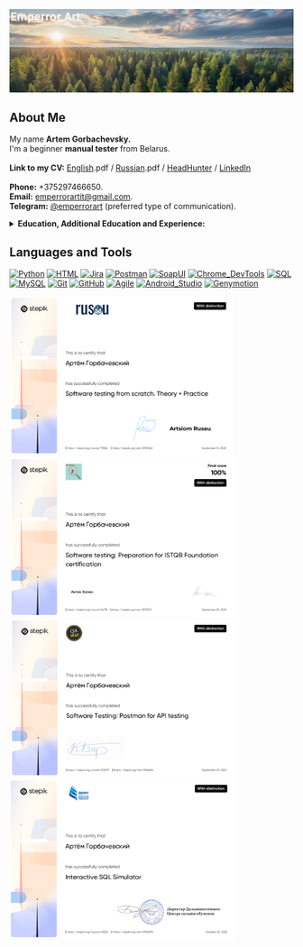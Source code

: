 [![Header](https://github.com/Emperror-Art-IT/Emperror-Art-IT/blob/main/assets/Header_picture.png)](https://t.me/emperrorart)

## About Me
<!-- <em style="font-style: italic;"> -->
My name <b>Artem Gorbachevsky.</b> 
<br>
I'm a beginner <b>manual tester</b> from Belarus</a>.
<br>
<br>
<b>Link to my CV:</b>
<a href="https://disk.yandex.ru/i/JTnVhzIQk-mqRw" target="_blank" rel="noopener noreferrer">English</a>.pdf /
<a href="https://disk.yandex.ru/i/p0v5R2q0PD03mQ">Russian</a>.pdf /
<a href="https://hh.ru/resume/de663738ff0ed1a3f10039ed1f4a494e58484f">HeadHunter</a> /
<a href="https://www.linkedin.com/in/emperrorart/">LinkedIn</a>
<br>
<br>
<b>Phone:</b> +375297466650.<br>
<b>Email:</b> <a href="mailto:emperrorartit@gmail.com">emperrorartit@gmail.com</a>.
<br>
<b>Telegram:</b> <a href="https://t.me/emperrorart" target="_blank" rel="noopener noreferrer">@emperrorart</a> (preferred type of communication).
<br>

<!-- Education, Additional education and Experience -->
<details>
  <summary><b>Education, Additional Education and Experience:</b>
  </summary>
  <div style="margin-left: 30px;">
  2025 – Study of manual testing using books, videos, and courses.
  <br>
  <i>&nbsp&nbsp&nbsp"Software Testing" by Kulikov, 
  <br>
  &nbsp&nbsp&nbsp"QA Bible" by Eremeev, 
  <br>
  &nbsp&nbsp&nbsp"Tester from Scratch" by Rusov, 
  <br>
  &nbsp&nbsp&nbsp"ISTQB CTFL Syllabus v4.0.1 RU", 
  <br>
  &nbsp&nbsp&nbsp"A Practitioner's Guide to Software Test Design RU".
  <br>
  &nbsp&nbsp&nbspCourse "Software Testing: <a href="https://www.postman.com/" target="_blank" rel="noopener noreferrer">Postman</a> for API Testing" by Konstantin Barzakovskiy on the Stepik platform, certificate: <a href="https://stepik.org/cert/2966616?lang=en" target="_blank" rel="noopener noreferrer">- link to certificate -</a>
  <br>
  &nbsp&nbsp&nbspCourse "Software Testing: Preparing for <a href="https://istqb.org/" target="_blank" rel="noopener noreferrer">ISTQB</a> Foundation" by Anton Kholin on the Stepik platform, certificate: <a href="https://stepik.org/cert/2972572?lang=en" target="_blank" rel="noopener noreferrer">- link to certificate -</a></i>
  <br>
  2025 – Study of manual testing based on an online course on the Stepik platform.
  <br>
  <i>&nbsp&nbsp&nbspCourse "Software Testing from Scratch. Tests"</i>
  <br>
  <i>&nbsp&nbsp&nbspCourse "Software Testing from Scratch. Theory + Practice. BASIC Level" by Artem Rusov, certificate: <a href="https://stepik.org/cert/2955360?lang=en" target="_blank" rel="noopener noreferrer">- link to certificate -</a></i>
  <br>
  2024 – Studying the basics of programming and the Python language through books, videos, and courses.
  <br>
  <i>&nbsp&nbsp&nbsp"Grokking Algorithms" by Bhargava, 
  <br>
  &nbsp&nbsp&nbsp"Programming in Python" by Vasiliev, 
  <br>
  &nbsp&nbsp&nbspVideo courses (Alexander Ilyin, Vot Votyakov, Ivan Viktorovich and the itProger school).</i>
  <br>
  2009–2014 – Belarusian-Russian University, Faculty of Industrial and Civil Engineering.
  <br>
  2023 - 2025 - In a private company manufacturing wood products as a chief technologist.
  <br>
  2018 - 2023 - In a private company manufacturing wood products as a technologist.
  <br>
  2016 - 2028 - In a state-owned construction company as a construction and installation works foreman.
  <br>
  2014 - 2016 - In a state-owned construction company as a construction and installation works master.
  <br>
  2009 - 2014 - Belarusian-Russian University, Faculty of Industrial and Civil Engineering.
  </em>
</details>

<!-- https://shields.io/ -->
<!-- [![LABEL](https://img.shields.io/badge/<LABEL>-<MESSAGE-<COLOR>)](ссылка) -->
## Languages and Tools
[![Python](https://img.shields.io/badge/-Python-000000?style=for-the-badge&logo=Python&logoColor=ffffff)](https://www.python.org)
[![HTML](https://img.shields.io/badge/-HTML-000000?style=for-the-badge&logo=HTML&logoColor=ffffff)](https://html.spec.whatwg.org/multipage/)
[![Jira](https://img.shields.io/badge/-Jira-000000?style=for-the-badge&logo=Jira&logoColor=1868da)](https://www.atlassian.com/software/jira)
[![Postman](https://img.shields.io/badge/-Postman-000000?style=for-the-badge&logo=Postman&logoColor=fe6e21)](https://postman.com)
[![SoapUI](https://img.shields.io/badge/-SoapUI-000000?style=for-the-badge&logo=SoapUI&logoColor=fcd81e)](https://soapui.ru/)
[![Chrome_DevTools](https://img.shields.io/badge/-Chrome_DevTools-000000?style=for-the-badge&logo=Chrome_DevTools&logoColor=ffffff)](https://developer.chrome.com/docs/devtools?hl=ru)
[![SQL](https://img.shields.io/badge/-SQL-000000?style=for-the-badge&logo=SQL&logoColor=ffffff)](https://www.iso.org/standard/63555.html)
[![MySQL](https://img.shields.io/badge/-MySQL-000000?style=for-the-badge&logo=MySQL&logoColor=00618b)](https://www.mysql.com/)
[![Git](https://img.shields.io/badge/-Git-000000?style=for-the-badge&logo=Git&logoColor=f44d27)](https://git-scm.com/)
[![GitHub](https://img.shields.io/badge/-GitHub-000000?style=for-the-badge&logo=GitHub&logoColor=ffffff)](https://github.com/Emperror-Art-IT)
[![Agile](https://img.shields.io/badge/-Agile-000000?style=for-the-badge&logo=Agile&logoColor=ffffff)](https://en.wikipedia.org/wiki/Agile_software_development)
[![Android_Studio](https://img.shields.io/badge/-Android_Studio-000000?style=for-the-badge&logo=Android_Studio&logoColor=ffffff)](https://developer.android.com/studio?hl=ru)
[![Genymotion](https://img.shields.io/badge/-Genymotion-000000?style=for-the-badge&logo=Genymotion&logoColor=ffffff)](https://www.genymotion.com/)

<!-- 
## Pictures of certificates 
-->
<img src="https://github.com/Emperror-Art-IT/Emperror-Art-IT/blob/main/assets/Certificate_1.png" alt="Course 'Software Testing from Scratch. Theory + Practice. BASIC Level' by Artem Rusov on the Stepik platform" width="400">&nbsp;<img src="https://github.com/Emperror-Art-IT/Emperror-Art-IT/blob/main/assets/Certificate_3.png" alt='Course "Software Testing: Preparing for ISTQB Foundation" by Anton Kholin on the Stepik platform' width="400">&nbsp;&nbsp;<img src="https://github.com/Emperror-Art-IT/Emperror-Art-IT/blob/main/assets/Certificate_2.png" alt="Course 'Software Testing: Postman for API Testing' by Konstantin Barzakovskiy on the Stepik platform" width="400">&nbsp;<img src="https://github.com/Emperror-Art-IT/Emperror-Art-IT/blob/main/assets/Certificate_4.png" alt="Course 'Interactive SQL simulator' from Galina Ozerova on the Stepik platform" width="400">&nbsp;&nbsp;


<!-- 
## Follow Me
[![Telegram](https://img.shields.io/badge/-Telegram-000000?style=for-the-badge&logo=Telegram&logoColor=0395dd)](https://t.me/emperrorart)
[![Instagram](https://img.shields.io/badge/-Instagram-000000?style=for-the-badge&logo=Instagram&logoColor=fd0964)](https://www.instagram.com/emperrorart/) 
-->

<!-- Sample code with drop down menu -->
<!--
<details>
  <summary><b>🛠️ Empty 1</b></summary>
  <br>
  <em style="font-style: italic;">It says it's empty...</em>
</details>
<br>
-->

<!-- Sample code with running line -->
<!--
<p align="left">
  <img src="https://readme-typing-svg.demolab.com/?lines=There will be something written here.;Some day.;But I don't know when yet.&font=Fira%20Code&left=true&width=500&height=30&duration=1000&pause=200">
</p>
-->

  